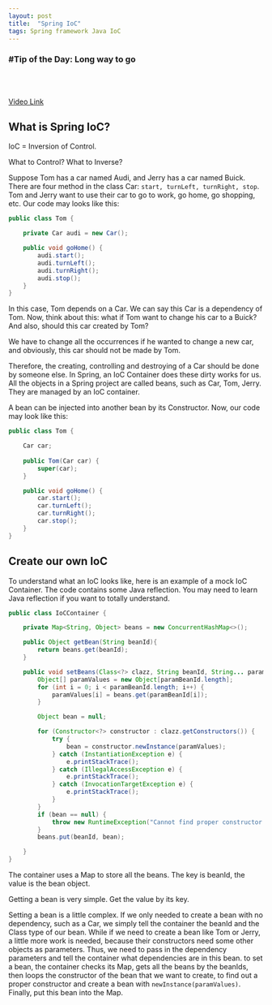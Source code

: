 ```yaml
---
layout: post
title:  "Spring IoC"
tags: Spring framework Java IoC
---
```

### \#Tip of the Day: Long way to go

<br/><br/>

[Video Link](https://www.imooc.com/video/19046)

## What is Spring IoC?

IoC = Inversion of Control.

What to Control? What to Inverse?

Suppose Tom has a car named Audi, and Jerry has a car named Buick. There are four method in the class
Car: `start, turnLeft, turnRight, stop`. Tom and Jerry want to use their car to go to work, go home, 
go shopping, etc. Our code may looks like this:

```java
public class Tom {

    private Car audi = new Car();

    public void goHome() {
        audi.start();
        audi.turnLeft();
        audi.turnRight();
        audi.stop();
    }
}
```
In this case, Tom depends on a Car. We can say this Car is a dependency of Tom.
Now, think about this: what if Tom want to change his car to a Buick? And also, should this car created 
by Tom?

We have to change all the occurrences if he wanted to change a new car, and obviously, this car should 
not be made by Tom. 

Therefore, the creating, controlling and destroying of a Car should be done by someone else. In Spring,
an IoC Container does these dirty works for us. All the objects in a Spring project are called beans, such 
as Car, Tom, Jerry. They are managed by an IoC container. 

A bean can be injected into another bean by its Constructor. Now, our code may look like this:

```java
public class Tom {

    Car car;
    
    public Tom(Car car) {
        super(car);
    }

    public void goHome() {
        car.start();
        car.turnLeft();
        car.turnRight();
        car.stop();
    }
}
```

## Create our own IoC

To understand what an IoC looks like, here is an example of a mock IoC Container. The code contains 
some Java reflection. You may need to learn Java reflection if you want to totally understand.

```java
public class IoCContainer {

    private Map<String, Object> beans = new ConcurrentHashMap<>();

    public Object getBean(String beanId){
        return beans.get(beanId);
    }

    public void setBeans(Class<?> clazz, String beanId, String... paramBeanId){
        Object[] paramValues = new Object[paramBeanId.length];
        for (int i = 0; i < paramBeanId.length; i++) {
            paramValues[i] = beans.get(paramBeanId[i]);
        }

        Object bean = null;

        for (Constructor<?> constructor : clazz.getConstructors()) {
            try {
                bean = constructor.newInstance(paramValues);
            } catch (InstantiationException e) {
                e.printStackTrace();
            } catch (IllegalAccessException e) {
                e.printStackTrace();
            } catch (InvocationTargetException e) {
                e.printStackTrace();
            }
        }
        if (bean == null) {
            throw new RuntimeException("Cannot find proper constructor to create bean");
        }
        beans.put(beanId, bean);

    }
}
```
The container uses a Map to store all the beans. The key is beanId, the value is the bean object.

Getting a bean is very simple. Get the value by its key.

Setting a bean is a little complex. If we only needed to create a bean with no dependency, such 
as a Car, we simply tell the container the beanId and the Class type of our bean. While if we need to 
create a bean like Tom or Jerry, a little more work is needed, because their constructors need 
some other objects as parameters. Thus, we need to pass in the dependency parameters and tell the container
what dependencies are in this bean. to set a bean, the container checks its Map, gets all the beans by the 
beanIds, then loops the constructor of the bean that we want to create, to find out a proper constructor and 
create a bean with `newInstance(paramValues)`. Finally, put this bean into the Map.


